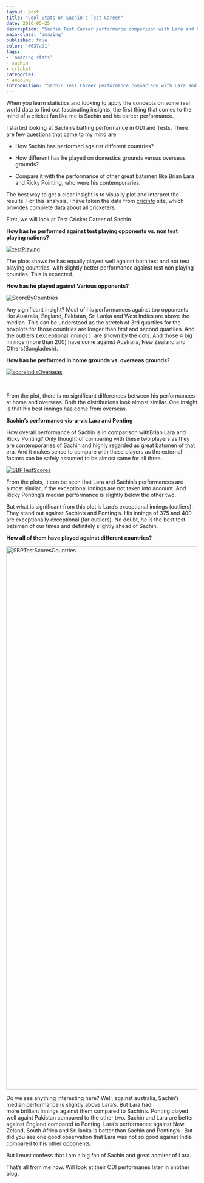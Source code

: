 ```yaml
---
layout: post
title: "Cool Stats on Sachin’s Test Career"
date: 2016-05-25
description: "Sachin Test Career performance comparison with Lara and Ponting"
main-class: 'amazing'
published: true
color: '#637a91'
tags:
- 'amazing stats'
- sachin
- cricket
categories:
- amazing
introduction: "Sachin Test Career performance comparison with Lara and Ponting"
---
```



When you learn statistics and looking to apply the concepts on some real world data to find out fascinating insights, the first thing that comes to the mind of a cricket fan like me is Sachin and his career performance.

I started looking at Sachin’s batting performance in ODI and Tests. There are few questions that came to my mind are

* How Sachin has performed against different countries?

* How different has he played on domestics grounds versus overseas grounds?

* Compare it with the performance of other great batsmen like Brian Lara and Ricky Pointing, who were his contemporaries.

The best way to get a clear insight is to visually plot and interpret the results. For this analysis, I have taken the data from <a href="http://www.cricinfo.com/">cricinfo</a> site, which provides complete data about all cricketers.

First, we will look at Test Cricket Career of Sachin.

<strong>How has he performed against test playing opponents vs. non test playing nations?</strong>
<div class="entry-content">

<a href="https://dataleap.files.wordpress.com/2014/09/testplaying2.jpg"><img class="alignnone wp-image-35 size-large" src="https://dataleap.files.wordpress.com/2014/09/testplaying2.jpg?w=625&amp;h=411" alt="testPlaying" /></a>

The plots shows he has equally played well against both test and not test playing countries, with slightly better performance against test non playing counties. This is expected.

<strong>How has he played against Various opponents?</strong>

<img class="aligncenter wp-image-33 size-large" src="https://dataleap.files.wordpress.com/2014/09/scorebycountries2.jpg?w=625&amp;h=411" alt="ScoreByCountries" />

Any significant insight? Most of his performances against top opponents like Australia, England, Pakistan, Sri Lanka and West Indies are above the median. This can be understood as the stretch of 3rd quartiles for the boxplots for those countries are longer than first and second quartiles. And the outliers ( exceptional innings )  are shown by the dots. And those 4 big innings (more than 200) have come against Australia, New Zealand and Others(Bangladesh).

<strong>How has he performed in home grounds vs. overseas grounds?</strong>

<a href="https://dataleap.files.wordpress.com/2014/09/scoreindisoverseas2.jpg"><img class="aligncenter wp-image-34 size-large" src="https://dataleap.files.wordpress.com/2014/09/scoreindisoverseas2.jpg?w=625&amp;h=411" alt="scoreIndisOverseas" /></a>

&nbsp;

From the plot, there is no significant differences between his performances at home and overseas. Both the distributions look almost similar. One insight is that his best innings has come from overseas.

<strong>Sachin’s performance vis-a-vis Lara and Ponting</strong>

How overall performance of Sachin is in comparison withBrian Lara and Ricky Ponting? Only thought of comparing with these two players as they are contemporaries of Sachin and highly regarded as great batsmen of that era. And it makes sense to compare with these players as the external factors can be safely assumed to be almost same for all three.

<a href="https://dataleap.files.wordpress.com/2014/09/sbptestscores2.jpg"><img class="alignnone wp-image-31 size-large" src="https://dataleap.files.wordpress.com/2014/09/sbptestscores2.jpg?w=625&amp;h=411" alt="SBPTestScores" /></a>

From the plots, it can be seen that Lara and Sachin’s performances are almost similar, if the exceptional innings are not taken into account. And Ricky Ponting’s median performance is slightly below the other two.

But what is significant from this plot is Lara’s exceptional innings (outliers). They stand out against Sachin’s and Ponting’s. His innings of 375 and 400 are exceptionally exceptional (far outliers). No doubt, he is the best test batsman of our times and definitely slightly ahead of Sachin.

<strong>How all of them have played against different countries?</strong>

<a href="https://dataleap.files.wordpress.com/2014/09/sbptestscorescountries4.jpg"><img class="aligncenter wp-image-38" src="https://dataleap.files.wordpress.com/2014/09/sbptestscorescountries4.jpg?w=2162&amp;h=1425" alt="SBPTestScoresCountries" width="2162" height="1425" /></a>

Do we see anything interesting here? Well, against australia, Sachin’s median performance is slightly above Lara’s. But Lara had more brilliant innings against them compared to Sachin’s. Ponting played well againt Pakistan compared to the other two. Sachin and Lara are better against England compared to Ponting. Lara’s performance against New Zeland, South Africa and Sri lanka is better than Sachin and Ponting’s . But did you see one good observation that Lara was not so good against India compared to his other opponents.

But I must confess that I am a big fan of Sachin and great admirer of Lara.

That’s all from me now. Will look at their ODI performanes later in another blog.

</div>
